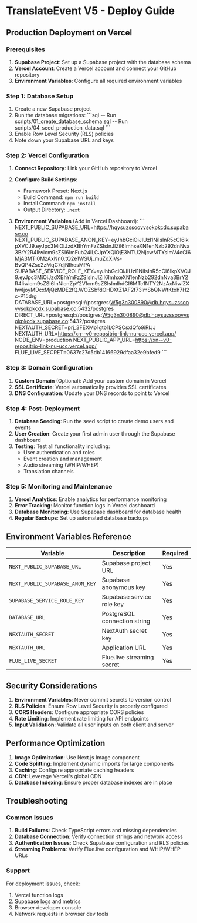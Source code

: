 # TranslateEvent V5 - Deploy Guide

## Production Deployment on Vercel

### Prerequisites

1. **Supabase Project**: Set up a Supabase project with the database schema
2. **Vercel Account**: Create a Vercel account and connect your GitHub repository
3. **Environment Variables**: Configure all required environment variables

### Step 1: Database Setup

1. Create a new Supabase project
2. Run the database migrations:
   \`\`\`sql
   -- Run scripts/01_create_database_schema.sql
   -- Run scripts/04_seed_production_data.sql
   \`\`\`
3. Enable Row Level Security (RLS) policies
4. Note down your Supabase URL and keys

### Step 2: Vercel Configuration

1. **Connect Repository**: Link your GitHub repository to Vercel
2. **Configure Build Settings**:
   - Framework Preset: Next.js
   - Build Command: `npm run build`
   - Install Command: `npm install`
   - Output Directory: `.next`

3. **Environment Variables** (Add in Vercel Dashboard):
   \`\`\`
   NEXT_PUBLIC_SUPABASE_URL=https://hqysuzssoovvsokpkcdx.supabase.co
   NEXT_PUBLIC_SUPABASE_ANON_KEY=eyJhbGciOiJIUzI1NiIsInR5cCI6IkpXVCJ9.eyJpc3MiOiJzdXBhYmFzZSIsInJlZiI6ImhxeXN1enNzb292dnNva3BrY2R4Iiwicm9sZSI6ImFub24iLCJpYXQiOjE3NTU2NjcwMTYsImV4cCI6MjA3MTI0MzAxNn0.tQ2e1WSUj_muZdXIVs-BvQP4Zsc2zMqC7djNIhosMPA
   SUPABASE_SERVICE_ROLE_KEY=eyJhbGciOiJIUzI1NiIsInR5cCI6IkpXVCJ9.eyJpc3MiOiJzdXBhYmFzZSIsInJlZiI6ImhxeXN1enNzb292dnNva3BrY2R4Iiwicm9sZSI6InNlcnZpY2Vfcm9sZSIsImlhdCI6MTc1NTY2NzAxNiwiZXhwIjoyMDcxMjQzMDE2fQ.WOZSbfdOHDXtZ1AF2f73lmSbQNWtKtoh7H2c-P15drg
   DATABASE_URL=postgresql://postgres:W5g3n300890@db.hqysuzssoovvsokpkcdx.supabase.co:5432/postgres
   DIRECT_URL=postgresql://postgres:W5g3n300890@db.hqysuzssoovvsokpkcdx.supabase.co:5432/postgres
   NEXTAUTH_SECRET=prj_3FEXMp1gtb1LCPSCsxlQfo9iRlJJ
   NEXTAUTH_URL=https://xn--v0-repositrio-link-nu-ucc.vercel.app/
   NODE_ENV=production
   NEXT_PUBLIC_APP_URL=https://xn--v0-repositrio-link-nu-ucc.vercel.app/
   FLUE_LIVE_SECRET=0637c27d5db14166929dfaa32e9bfed9
   \`\`\`

### Step 3: Domain Configuration

1. **Custom Domain** (Optional): Add your custom domain in Vercel
2. **SSL Certificate**: Vercel automatically provides SSL certificates
3. **DNS Configuration**: Update your DNS records to point to Vercel

### Step 4: Post-Deployment

1. **Database Seeding**: Run the seed script to create demo users and events
2. **User Creation**: Create your first admin user through the Supabase dashboard
3. **Testing**: Test all functionality including:
   - User authentication and roles
   - Event creation and management
   - Audio streaming (WHIP/WHEP)
   - Translation channels

### Step 5: Monitoring and Maintenance

1. **Vercel Analytics**: Enable analytics for performance monitoring
2. **Error Tracking**: Monitor function logs in Vercel dashboard
3. **Database Monitoring**: Use Supabase dashboard for database health
4. **Regular Backups**: Set up automated database backups

## Environment Variables Reference

| Variable | Description | Required |
|----------|-------------|----------|
| `NEXT_PUBLIC_SUPABASE_URL` | Supabase project URL | Yes |
| `NEXT_PUBLIC_SUPABASE_ANON_KEY` | Supabase anonymous key | Yes |
| `SUPABASE_SERVICE_ROLE_KEY` | Supabase service role key | Yes |
| `DATABASE_URL` | PostgreSQL connection string | Yes |
| `NEXTAUTH_SECRET` | NextAuth secret key | Yes |
| `NEXTAUTH_URL` | Application URL | Yes |
| `FLUE_LIVE_SECRET` | Flue.live streaming secret | Yes |

## Security Considerations

1. **Environment Variables**: Never commit secrets to version control
2. **RLS Policies**: Ensure Row Level Security is properly configured
3. **CORS Headers**: Configure appropriate CORS policies
4. **Rate Limiting**: Implement rate limiting for API endpoints
5. **Input Validation**: Validate all user inputs on both client and server

## Performance Optimization

1. **Image Optimization**: Use Next.js Image component
2. **Code Splitting**: Implement dynamic imports for large components
3. **Caching**: Configure appropriate caching headers
4. **CDN**: Leverage Vercel's global CDN
5. **Database Indexing**: Ensure proper database indexes are in place

## Troubleshooting

### Common Issues

1. **Build Failures**: Check TypeScript errors and missing dependencies
2. **Database Connection**: Verify connection strings and network access
3. **Authentication Issues**: Check Supabase configuration and RLS policies
4. **Streaming Problems**: Verify Flue.live configuration and WHIP/WHEP URLs

### Support

For deployment issues, check:
1. Vercel function logs
2. Supabase logs and metrics
3. Browser developer console
4. Network requests in browser dev tools
